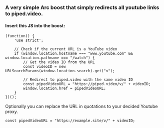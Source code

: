 ### A very simple Arc boost that simply redirects all youtube links to piped.video.

#### Insert this JS into the boost:

```
(function() {
    'use strict';

    // Check if the current URL is a YouTube video
    if (window.location.hostname === "www.youtube.com" && window.location.pathname === "/watch") {
        // Get the video ID from the URL
        const videoID = new URLSearchParams(window.location.search).get("v");
        
        // Redirect to piped.video with the same video ID
        const pipedVideoURL = "https://piped.video/v/" + videoID;
        window.location.href = pipedVideoURL;
    }
})();
```

Optionally you can replace the URL in quotations to your decided Youtube proxy.

```const pipedVideoURL = "https://example.site/v/" + videoID;```


